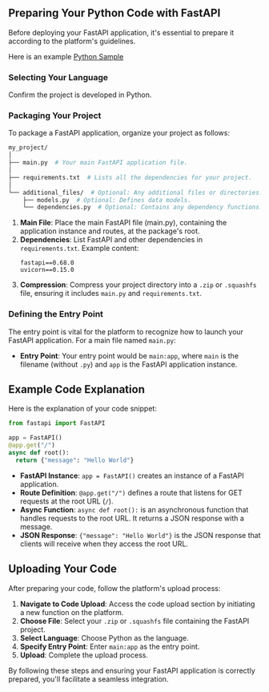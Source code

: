 ## Preparing Your Python Code with FastAPI

Before deploying your FastAPI application, it's essential to prepare it according to the platform's guidelines.

Here is an example [Python Sample](https://github.com/aleph-im/aleph-vm/tree/main/examples/example_fastapi)

### Selecting Your Language

Confirm the project is developed in Python.

### Packaging Your Project

To package a FastAPI application, organize your project as follows:

```bash
my_project/
│
├── main.py  # Your main FastAPI application file.
│
├── requirements.txt  # Lists all the dependencies for your project.
│
└── additional_files/  # Optional: Any additional files or directories.
    ├── models.py  # Optional: Defines data models.
    └── dependencies.py  # Optional: Contains any dependency functions.
```

1. **Main File**: Place the main FastAPI file (main.py), containing the application instance and routes, at the package's root.
2. **Dependencies**: List FastAPI and other dependencies in `requirements.txt`. Example content:
   ```
   fastapi==0.68.0
   uvicorn==0.15.0
   ```
3. **Compression**: Compress your project directory into a `.zip` or `.squashfs` file, ensuring it includes `main.py` and `requirements.txt`.

### Defining the Entry Point

The entry point is vital for the platform to recognize how to launch your FastAPI application. For a main file named `main.py`:

- **Entry Point**: Your entry point would be `main:app`, where `main` is the filename (without `.py`) and `app` is the FastAPI application instance.

## Example Code Explanation

Here is the explanation of your code snippet:

```python
from fastapi import FastAPI

app = FastAPI()
@app.get("/")
async def root():
  return {"message": "Hello World"}
```

- **FastAPI Instance**: `app = FastAPI()` creates an instance of a FastAPI application.
- **Route Definition**: `@app.get("/")` defines a route that listens for GET requests at the root URL (`/`). 
- **Async Function**: `async def root():` is an asynchronous function that handles requests to the root URL. It returns a JSON response with a message.
- **JSON Response**: `{"message": "Hello World"}` is the JSON response that clients will receive when they access the root URL.

## Uploading Your Code

After preparing your code, follow the platform's upload process:

1. **Navigate to Code Upload**: Access the code upload section by initiating a new function on the platform.
2. **Choose File**: Select your `.zip` or `.squashfs` file containing the FastAPI project.
3. **Select Language**: Choose Python as the language.
4. **Specify Entry Point**: Enter `main:app` as the entry point.
5. **Upload**: Complete the upload process.

By following these steps and ensuring your FastAPI application is correctly prepared, you'll facilitate a seamless integration.